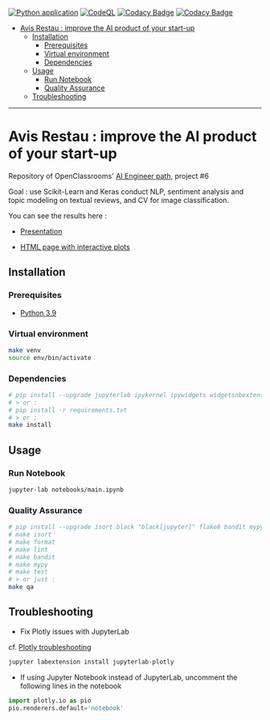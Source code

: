 [![Python application](https://github.com/fleuryc/oc_ingenieur-ia_P6-Ameliorez-le-produit-IA-de-votre-start-up/actions/workflows/python-app.yml/badge.svg)](https://github.com/fleuryc/oc_ingenieur-ia_P6-Ameliorez-le-produit-IA-de-votre-start-up/actions/workflows/python-app.yml)
[![CodeQL](https://github.com/fleuryc/oc_ingenieur-ia_P6-Ameliorez-le-produit-IA-de-votre-start-up/actions/workflows/codeql-analysis.yml/badge.svg)](https://github.com/fleuryc/oc_ingenieur-ia_P6-Ameliorez-le-produit-IA-de-votre-start-up/actions/workflows/codeql-analysis.yml)
[![Codacy Badge](https://app.codacy.com/project/badge/Grade/79b1cde8627141de8d00df17edd319de)](https://www.codacy.com/gh/fleuryc/oc_ingenieur-ia_P6-Ameliorez-le-produit-IA-de-votre-start-up/dashboard)
[![Codacy Badge](https://app.codacy.com/project/badge/Coverage/79b1cde8627141de8d00df17edd319de)](https://www.codacy.com/gh/fleuryc/oc_ingenieur-ia_P6-Ameliorez-le-produit-IA-de-votre-start-up/dashboard)

- [Avis Restau : improve the AI product of your start-up](#avis-restau--improve-the-ai-product-of-your-start-up)
  - [Installation](#installation)
    - [Prerequisites](#prerequisites)
    - [Virtual environment](#virtual-environment)
    - [Dependencies](#dependencies)
  - [Usage](#usage)
    - [Run Notebook](#run-notebook)
    - [Quality Assurance](#quality-assurance)
  - [Troubleshooting](#troubleshooting)

* * *

# Avis Restau : improve the AI product of your start-up

Repository of OpenClassrooms' [AI Engineer path](https://openclassrooms.com/fr/paths/188-ingenieur-ia), project #6

Goal : use Scikit-Learn and Keras conduct NLP, sentiment analysis and topic modeling on textual reviews, and CV for image classification.

You can see the results here :

-   [Presentation](https://fleuryc.github.io/oc_ingenieur-ia_P6-Ameliorez-le-produit-IA-de-votre-start-up/index.html)

-   [HTML page with interactive plots](https://fleuryc.github.io/oc_ingenieur-ia_P6-Ameliorez-le-produit-IA-de-votre-start-up/notebook.html)

## Installation

### Prerequisites

-   [Python 3.9](https://www.python.org/downloads/)

### Virtual environment

```bash
make venv
source env/bin/activate
```

### Dependencies

```bash
# pip install --upgrade jupyterlab ipykernel ipywidgets widgetsnbextension python-dotenv requests matplotlib pandas sklearn nltk spacy lightgbm shap graphviz plotly
# > or :
# pip install -r requirements.txt
# > or :
make install
```

## Usage

### Run Notebook

```bash
jupyter-lab notebooks/main.ipynb
```

### Quality Assurance

```bash
# pip install --upgrade isort black "black[jupyter]" flake8 bandit mypy  pytest pytest-cov
# make isort
# make format
# make lint
# make bandit
# make mypy
# make test
# > or just :
make qa
```

## Troubleshooting

-   Fix Plotly issues with JupyterLab

cf. [Plotly troubleshooting](https://plotly.com/python/troubleshooting/#jupyterlab-problems)

```bash
jupyter labextension install jupyterlab-plotly
```

-   If using Jupyter Notebook instead of JupyterLab, uncomment the following lines in the notebook

```python
import plotly.io as pio
pio.renderers.default='notebook'
```
